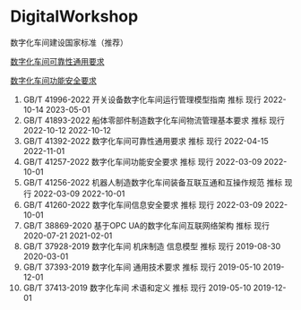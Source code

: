 # DigitalWorkshop
数字化车间建设国家标准（推荐）

[数字化车间可靠性通用要求](http://c.gb688.cn/bzgk/gb/showGb?type=online&hcno=CA42323B6304E5EDF92C08610CCD29D5)

[数字化车间功能安全要求](http://c.gb688.cn/bzgk/gb/showGb?type=online&hcno=4144D6E141D4F86A9AD09C91FCBDF3C5)


1. 	 GB/T 41996-2022		开关设备数字化车间运行管理模型指南	推标	现行	2022-10-14	2023-05-01	
2. 	 GB/T 41893-2022		船体零部件制造数字化车间物流管理基本要求	推标	现行	2022-10-12	2022-10-12	
3. 	 GB/T 41392-2022		数字化车间可靠性通用要求	推标	现行	2022-04-15	2022-11-01	
4. 	 GB/T 41257-2022		数字化车间功能安全要求	推标	现行	2022-03-09	2022-10-01	
5. 	 GB/T 41256-2022		机器人制造数字化车间装备互联互通和互操作规范	推标	现行	2022-03-09	2022-10-01	
6. 	 GB/T 41260-2022		数字化车间信息安全要求	推标	现行	2022-03-09	2022-10-01	
7. 	 GB/T 38869-2020		基于OPC UA的数字化车间互联网络架构	推标	现行	2020-07-21	2021-02-01	
8. 	 GB/T 37928-2019		数字化车间 机床制造 信息模型	推标	现行	2019-08-30	2020-03-01	
9. 	 GB/T 37393-2019		数字化车间 通用技术要求	推标	现行	2019-05-10	2019-12-01	
10.  GB/T 37413-2019		数字化车间 术语和定义	推标	现行	2019-05-10	2019-12-01	
